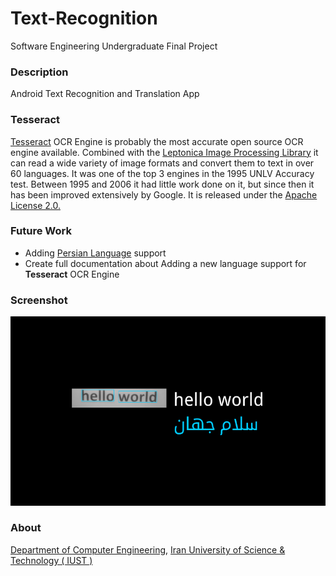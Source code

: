 Text-Recognition
================
Software Engineering Undergraduate Final Project

### Description
Android Text Recognition and Translation App

### Tesseract
[Tesseract](https://code.google.com/p/tesseract-ocr/) OCR Engine is probably the most accurate open source OCR engine available. Combined with the [Leptonica Image Processing Library](http://leptonica.com/) it can read a wide variety of image formats and convert them to text in over 60 languages. It was one of the top 3 engines in the 1995 UNLV Accuracy test. Between 1995 and 2006 it had little work done on it, but since then it has been improved extensively by Google. It is released under the [Apache License 2.0.](http://www.apache.org/licenses/LICENSE-2.0)

### Future Work
* Adding [Persian Language](http://en.wikipedia.org/wiki/Persian_language) support
* Create full documentation about Adding a new language support for **Tesseract** OCR Engine

### Screenshot
<img src="https://github.com/farbod-s/Text-Recognition/raw/master/screenshot/device-2013-08-29-103207.png">

### About
[Department of Computer Engineering](http://www.iust.ac.ir/index.php?site=dept_ce), [Iran University of Science & Technology ( IUST )](http://www.iust.ac.ir/)
